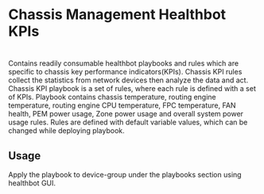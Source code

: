 # Chassis Management Healthbot KPIs
#
 
Contains readily consumable healthbot playbooks and rules which are specific to chassis key performance indicators(KPIs).
Chassis KPI rules collect the statistics from network devices then analyze the data and act. Chassis KPI playbook is a set of
rules, where each rule is defined with a set of KPIs. Playbook contains chassis temperature, routing engine temperature, routing engine CPU temperature, FPC temperature, FAN health, PEM power usage, Zone power usage and overall system power usage rules. Rules are defined with default variable values, which can be changed while deploying playbook.


## Usage

Apply the playbook to device-group under the playbooks section using healthbot GUI.
